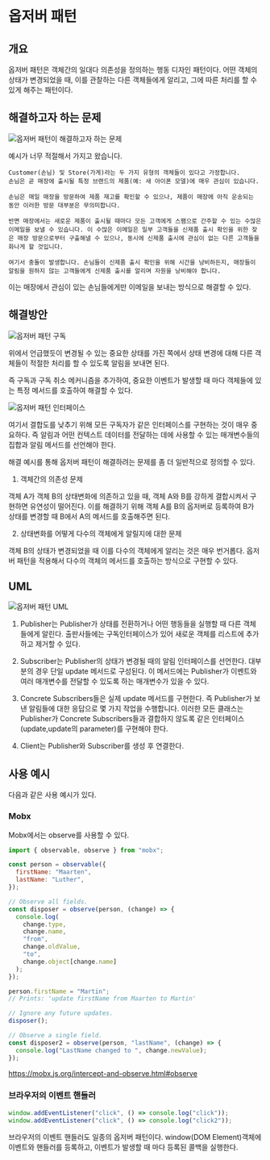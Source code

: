 # 옵저버 패턴

## 개요

옵저버 패턴은 객체간의 일대다 의존성을 정의하는 행동 디자인 패턴이다.
어떤 객체의 상태가 변경되었을 때, 이를 관찰하는 다른 객체들에게 알리고, 그에 따른 처리를 할 수 있게 해주는 패턴이다.

## 해결하고자 하는 문제

<img src="https://refactoring.guru/images/patterns/content/observer/observer-comic-1-ko-2x.png" alt="옵저버 패턴이 해결하고자 하는 문제">

예시가 너무 적절해서 가지고 왔습니다.

```
Customer​(손님) 및 Store​(가게)​라는 두 가지 유형의 객체들이 있다고 가정합니다.
손님은 곧 매장에 출시될 특정 브랜드의 제품​(예: 새 아이폰 모델)​에 매우 관심이 있습니다.

손님은 매일 매장을 방문하여 제품 재고를 확인할 수 있으나, 제품이 매장에 아직 운송되는 동안 이러한 방문 대부분은 무의미합니다.

반면 매장에서는 새로운 제품이 출시될 때마다 모든 고객에게 스팸으로 간주할 수 있는 수많은 이메일을 보낼 수 있습니다. 이 수많은 이메일은 일부 고객들을 신제품 출시 확인을 위한 잦은 매장 방문으로부터 구출해낼 수 있으나, 동시에 신제품 출시에 관심이 없는 다른 고객들을 화나게 할 것입니다.

여기서 충돌이 발생합니다. 손님들이 신제품 출시 확인을 위해 시간을 낭비하든지, 매장들이 알림을 원하지 않는 고객들에게 신제품 출시를 알리며 자원을 낭비해야 합니다.
```

이는 매장에서 관심이 있는 손님들에게만 이메일을 보내는 방식으로 해결할 수 있다.

## 해결방안

<img src="https://refactoring.guru/images/patterns/diagrams/observer/solution1-ko-2x.png" alt="옵저버 패턴 구독">

위에서 언급했듯이 변경될 수 있는 중요한 상태를 가진 쪽에서 상태 변경에 대해 다른 객체들이 적절한 처리를 할 수 있도록 알림을 보내면 된다.

즉 구독과 구독 취소 메커니즘을 추가하여, 중요한 이벤트가 발생할 때 마다 객체들에 있는 특정 메서드를 호출하여 해결할 수 있다.

<img src="https://refactoring.guru/images/patterns/diagrams/observer/solution2-ko-2x.png" alt="옵저버 패턴 인터페이스">

여기서 결합도를 낮추기 위해 모든 구독자가 같은 인터페이스를 구현하는 것이 매우 중요하다.
즉 알림과 어떤 컨텍스트 데이터를 전달하는 데에 사용할 수 있는 매개변수들의 집합과 알림 메서드를 선언해야 한다.

해결 예시를 통해 옵저버 패턴이 해결하려는 문제를 좀 더 일반적으로 정의할 수 있다.

1. 객체간의 의존성 문제

객체 A가 객체 B의 상태변화에 의존하고 있을 때, 객체 A와 B를 강하게 결합시켜서 구현하면 유연성이 떨어진다. 이를 해결하기 위해 객체 A를 B의 옵저버로 등록하여 B가 상태를 변경할 때 B에서 A의 메서드를 호출해주면 된다.

2. 상태변화를 어떻게 다수의 객체에게 알릴지에 대한 문제

객체 B의 상태가 변경되었을 때 이를 다수의 객체에게 알리는 것은 매우 번거롭다. 옵저버 패턴을 적용해서 다수의 객체의 메서드를 호출하는 방식으로 구현할 수 있다.

## UML

<img src="https://refactoring.guru/images/patterns/diagrams/observer/structure-indexed-2x.png" alt="옵저버 패턴 UML">

1. Publisher는 Publisher가 상태를 전환하거나 어떤 행동들을 실행할 때 다른 객체들에게 알린다. 출판사들에는 구독인터페이스가 있어 새로운 객체를 리스트에 추가하고 제거할 수 있다.

2. Subscriber는 Publisher의 상태가 변경될 때의 알림 인터페이스를 선언한다. 대부분의 경우 단일 update 메서드로 구성된다. 이 메서드에는 Publisher가 이벤트와 여러 매개변수를 전달할 수 있도록 하는 매개변수가 있을 수 있다.

3. Concrete Subscribers들은 실제 update 메서드를 구현한다. 즉 Publisher가 보낸 알림들에 대한 응답으로 몇 가지 작업을 수행합니다. 이러한 모든 클래스는 Publisher가 Concrete Subscribers들과 결합하지 않도록 같은 인터페이스(update,update의 parameter)를 구현해야 한다.

4. Client는 Publisher와 Subscriber를 생성 후 연결한다.

## 사용 예시

다음과 같은 사용 예시가 있다.

### Mobx

Mobx에서는 observe를 사용할 수 있다.

```js
import { observable, observe } from "mobx";

const person = observable({
  firstName: "Maarten",
  lastName: "Luther",
});

// Observe all fields.
const disposer = observe(person, (change) => {
  console.log(
    change.type,
    change.name,
    "from",
    change.oldValue,
    "to",
    change.object[change.name]
  );
});

person.firstName = "Martin";
// Prints: 'update firstName from Maarten to Martin'

// Ignore any future updates.
disposer();

// Observe a single field.
const disposer2 = observe(person, "lastName", (change) => {
  console.log("LastName changed to ", change.newValue);
});
```

https://mobx.js.org/intercept-and-observe.html#observe

### 브라우저의 이벤트 핸들러

```js
window.addEventListener("click", () => console.log("click"));
window.addEventListener("click", () => console.log("click2"));
```

브라우저의 이벤트 핸들러도 일종의 옵저버 패턴이다. window(DOM Element)객체에 이벤트와 핸들러를 등록하고, 이벤트가 발생할 때 마다 등록된 콜백을 실행한다.
